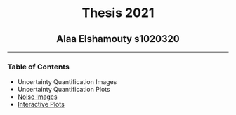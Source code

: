# <center> Thesis 2021 </center>
## <center>  Alaa Elshamouty s1020320 </center>

---
### Table of Contents
- Uncertainty Quantification Images
- Uncertainty  Quantification Plots
- [Noise Images](noise_images.md)
- [Interactive Plots](noise_plots.md)

